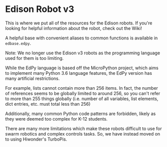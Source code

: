 # Edison Robot v3

This is where we put all of the resources for the Edison robots.
If you're looking for helpful information about the robot, check out the Wiki!

A helpful base with convenient aliases to common functions is available in `edbase.edpy`.

Note: We no longer use the Edison v3 robots as the programming language used 
for them is too limiting.

While the EdPy language is based off the MicroPython project, which aims to
implement many Python 3.6 language features, the EdPy version has many artificial
restrictions.

For example, lists cannot contain more than 256 items. In fact, the number of
references seems to be globally limited to around 256, so you can't refer to
more than 255 things globally (i.e. number of all variables, list elements, dict entries, etc.
must total less than 256)

Additionally, many common Python code patterns are forbidden, likely as they were deemed
too complex for K-12 students.

There are many more limitations which make these robots difficult to use for
swarm robotics and complex controls tasks. So, we have instead moved on to using
Hiwonder's TurboPis.